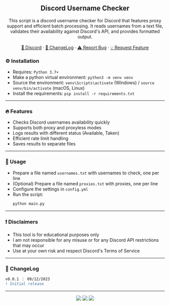 <div align="center">
 
  <h2 align="center">Discord Username Checker</h2>
  <p align="center">
    This script is a discord username checker for Discord that features proxy support and efficient batch processing. It reads usernames from a text file, validates their availability against Discord's API, and provides formatted output.
    <br />
    <br />
    <a href="https://discord.cyberious.xyz">💬 Discord</a>
    ·
    <a href="https://github.com/sexfrance/Discord-Username-Generator-Checker#-changelog">📜 ChangeLog</a>
    ·
    <a href="https://github.com/sexfrance/Discord-Username-Generator-Checker/issues">⚠️ Report Bug</a>
    ·
    <a href="https://github.com/sexfrance/Discord-Username-Generator-Checker/issues">💡 Request Feature</a>
  </p>
</div>

### ⚙️ Installation

- Requires: `Python 3.7+`
- Make a python virtual environment: `python3 -m venv venv`
- Source the environment: `venv\Scripts\activate` (Windows) / `source venv/bin/activate` (macOS, Linux)
- Install the requirements: `pip install -r requirements.txt`

---

### 🔥 Features

- Checks Discord usernames availability quickly
- Supports both proxy and proxyless modes
- Logs results with different status (Available, Taken)
- Efficient rate limit handling
- Saves results to separate files

---

### 📝 Usage

- Prepare a file named `usernames.txt` with usernames to check, one per line
- (Optional) Prepare a file named `proxies.txt` with proxies, one per line
- Configure the settings in `config.yml`
- Run the script:
  ```sh
  python main.py
  ```

---
### ❗ Disclaimers

- This tool is for educational purposes only
- I am not responsible for any misuse or for any Discord API restrictions that may occur
- Use at your own risk and respect Discord's Terms of Service

---

### 📜 ChangeLog

```diff
v0.0.1 ⋮ 09/12/2023
! Initial release
```

---

<p align="center">
  <img src="https://img.shields.io/github/license/sexfrance/Discord-Username-Generator-Checker.svg?style=for-the-badge&labelColor=black&color=f429ff&logo=IOTA"/>
  <img src="https://img.shields.io/github/stars/sexfrance/Discord-Username-Generator-Checker.svg?style=for-the-badge&labelColor=black&color=f429ff&logo=IOTA"/>
  <img src="https://img.shields.io/github/languages/top/sexfrance/Discord-Username-Generator-Checker.svg?style=for-the-badge&labelColor=black&color=f429ff&logo=python"/>
</p>
